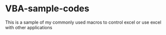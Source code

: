 # VBA-sample-codes
This is a sample of my commonly used macros to control excel or use excel with other applications
